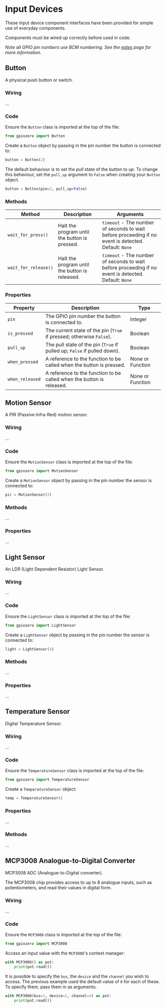 # Input Devices

These input device component interfaces have been provided for simple use of
everyday components.

Components must be wired up correctly before used in code.

*Note all GPIO pin numbers use BCM numbering. See the [notes](notes.md) page
for more information.*

## Button

A physical push button or switch.

### Wiring

...

### Code

Ensure the `Button` class is imported at the top of the file:

```python
from gpiozero import Button
```

Create a `Button` object by passing in the pin number the button is connected
to:

```python
button = Button(2)
```

The default behaviour is to set the *pull* state of the button to *up*. To
change this behaviour, set the `pull_up` argument to `False` when creating your
`Button` object.

```python
button = Button(pin=2, pull_up=False)
```

### Methods

| Method | Description | Arguments |
| ------ | ----------- | --------- |
| `wait_for_press()` | Halt the program until the button is pressed. | `timeout` - The number of seconds to wait before proceeding if no event is detected. Default: `None` |
| `wait_for_release()` | Halt the program until the button is released. | `timeout` - The number of seconds to wait before proceeding if no event is detected. Default: `None`  |

### Properties

| Property | Description | Type |
| -------- | ----------- | ---- |
| `pin`    | The GPIO pin number the button is connected to. | Integer |
| `is_pressed` | The current state of the pin (`True` if pressed; otherwise `False`). | Boolean |
| `pull_up` | The pull state of the pin (`True` if pulled up; `False` if pulled down). | Boolean |
| `when_pressed` | A reference to the function to be called when the button is pressed. | None or Function |
| `when_released` | A reference to the function to be called when the button is released. | None or Function |

## Motion Sensor

A PIR (Passive Infra-Red) motion sensor.

### Wiring

...

### Code

Ensure the `MotionSensor` class is imported at the top of the file:

```python
from gpiozero import MotionSensor
```

Create a `MotionSensor` object by passing in the pin number the sensor is
connected to:

```python
pir = MotionSensor(3)
```

### Methods

...

### Properties

...

## Light Sensor

An LDR (Light Dependent Resistor) Light Sensor.

### Wiring

...

### Code

Ensure the `LightSensor` class is imported at the top of the file:

```python
from gpiozero import LightSensor
```

Create a `LightSensor` object by passing in the pin number the sensor is
connected to:

```python
light = LightSensor(4)
```

### Methods

...

### Properties

...

## Temperature Sensor

Digital Temperature Sensor.

### Wiring

...

### Code

Ensure the `TemperatureSensor` class is imported at the top of the file:

```python
from gpiozero import TemperatureSensor
```

Create a `TemperatureSensor` object:

```python
temp = TemperatureSensor()
```

### Properties

...

### Methods

...

## MCP3008 Analogue-to-Digital Converter

MCP3008 ADC (Analogue-to-Digital converter).

The MCP3008 chip provides access to up to 8 analogue inputs, such as
potentiometers, and read their values in digital form.

### Wiring

...

### Code

Ensure the `MCP3008` class is imported at the top of the file:

```python
from gpiozero import MCP3008
```

Access an input value with the `MCP3008`'s context manager:

```python
with MCP3008() as pot:
    print(pot.read())
```

It is possible to specify the `bus`, the `device` and the `channel` you wish to
access. The previous example used the default value of `0` for each of these.
To specify them, pass them in as arguments:

```python
with MCP3008(bus=1, device=1, channel=4) as pot:
    print(pot.read())
```
